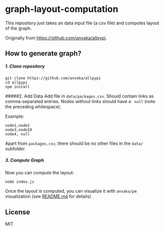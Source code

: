 # graph-layout-computation

This repository just takes an data input file (a csv file) and computes layout of the graph.

Originally from https://github.com/anvaka/allpypi.

## How to generate graph?

##### 1. Clone repository

    git clone https://github.com/anvaka/allpypi
    cd allpypi
    npm install


#####2. Add Data
Add file in `data/packages.csv`. Should contain links as comma-separated entries. 
Nodes without links should have a ` null` (note the preceding whitespace).

Example:

	node1,node2
	node3,node10
	node4, null

Apart from `packages.csv`, there should be no other files in the `data/` subfolder.


##### 3. Compute Graph
Now you can compute the layout:

    node index.js


Once the layout is computed, you can visualize it with `anvaka/pm` visualization (see
[README.md](https://github.com/anvaka/pm) for details)

## License

MIT
